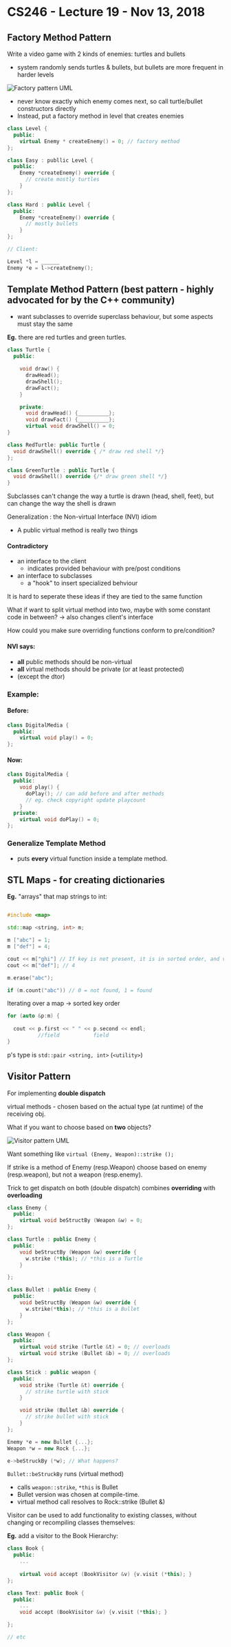 # CS246 - Lecture 19 - Nov 13, 2018

## Factory Method Pattern 

Write a video game with 2 kinds of enemies: turtles and bullets 

- system randomly sends turtles & bullets, but bullets are more frequent in harder levels

![Factory pattern UML](Images/CS246_Lecture19_Nov_13_Factory_Method_Pattern.jpg "diagram showing factory pattern")

- never know exactly which enemy comes next, so call turtle/bullet constructors directly
- Instead, put a factory method in level that creates enemies

```C++
class Level {
  public:
    virtual Enemy * createEnemy() = 0; // factory method
};

class Easy : publlic Level {
  public:
    Enemy *createEnemy() override {
      // create mostly turtles
    }
};

class Hard : public Level {
  public:
    Enemy *createEnemy() override {
      // mostly bullets
    }
};

// Client:

Level *l = ______
Enemy *e = l->createEnemy();
```


## Template Method Pattern (best pattern - highly advocated for by the C++ community)

- want subclasses to override superclass behaviour, but some aspects must stay the same

**Eg.** there are red turtles and green turtles.

```C++
class Turtle {
  public:

    void draw() {
      drawHead();
      drawShell();
      drawFact();
    }

    private:
      void drawHead() {__________};
      void drawFact() {__________};
      virtual void drawShell() = 0;
}

class RedTurtle: public Turtle {
  void drawShell() override { /* draw red shell */}
};

class GreenTurtle : public Turtle {
  void drawShell() override {/* draw green shell */}
}
```

Subclasses can't change the way a turtle is drawn (head, shell, feet), but can change the way the shell is drawn 

Generalization : the Non-virtual Interface (NVI) idiom

- A public virtual method is really two things

#### Contradictory 
- an interface to the client
  - indicates provided behaviour with pre/post conditions
- an interface to subclasses
  - a "hook" to insert specialized behviour

It is hard to seperate these ideas if they are tied to the same function

What if want to split virtual method into two, maybe with some constant code in between? -> also changes client's interface

How could you make sure overriding functions conform to pre/condition?

#### NVI says:
- **all** public methods should be non-virtual
- **all** virtual methods should be private (or at least protected)
- (except the dtor)

### Example:

#### Before:

```C++
class DigitalMedia {
  public:
    virtual void play() = 0;
};
```
#### Now:

```C++
class DigitalMedia {
  public:
    void play() {
      doPlay(); // can add before and after methods
      // eg. check copyright update playcount
    }
  private:
    virtual void doPlay() = 0;
};
```

### Generalize Template Method
- puts **every** virtual function inside a template method.

## STL Maps - for creating dictionaries

**Eg.** "arrays" that map strings to int:

```C++

#include <map>

std::map <string, int> m;

m ["abc"] = 1;
m ["def"] = 4;

cout << m["ghi"] // If key is not present, it is in sorted order, and value is default constructed
cout << m["def"]; // 4

m.erase("abc");

if (m.count("abc")) // 0 = not found, 1 = found
```

Iterating over a map -> sorted key order

```C++ 
for (auto &p:m) {
          
  cout << p.first << " " << p.second << endl;
          //field           field
}
```

p's type is `std::pair <string, int>` (`<utility>`)

## Visitor Pattern

For implementing **double dispatch**

virtual methods - chosen based on the actual type (at runtime) of the receiving obj.

What if you want to choose based on **two** objects?

![Visitor pattern UML](Images/CS246_Lecture19_Nov_13_Visitor_Pattern.jpg "diagram showing Visitor pattern")

Want something like `virtual (Enemy, Weapon)::strike ();`

If strike is a method of Enemy (resp.Weapon) choose based on enemy (resp.weapon), but not a weapon (resp.enemy).

Trick to get dispatch on both (double dispatch) combines **overriding** with **overloading**


```C++
class Enemy {
  public: 
    virtual void beStructBy (Weapon &w) = 0;
};

class Turtle : public Enemy {
  public:
    void beStructBy (Weapon &w) override { 
      w.strike (*this); // *this is a Turtle 
    }

};

class Bullet : public Enemy {
  public:
    void beStructBy (Weapon &w) override {
      w.strike(*this); // *this is a Bullet
    }
};

class Weapon {
  public:
    virtual void strike (Turtle &t) = 0; // overloads
    virtual void strike (Bullet &b) = 0; // overloads
};

class Stick : public weapon {
  public: 
    void strike (Turtle &t) override {
      // strike turtle with stick
    }

    void strike (Bullet &b) override {
      // strike bullet with stick
    }
};

Enemy *e = new Bullet {...};
Weapon *w = new Rock {...};

e->beStruckBy (*w); // What happens?
```

`Bullet::beStruckBy` runs (virtual method)

- calls `weapon::strike`, `*this` is Bullet
- Bullet version was chosen at compile-time.
- virtual method call resolves to Rock::strike (Bullet &)

Visitor can be used to add functionality to existing classes, without changing or recompiling classes themselves:

**Eg.** add a visitor to the Book Hierarchy:

```C++
class Book {
  public:
    ...
    
    virtual void accept (BookVisitor &v) {v.visit (*this); }
};

class Text: public Book {
  public: 
    ...
    void accept (BookVisitor &v) {v.visit (*this); }

};

// etc

```









